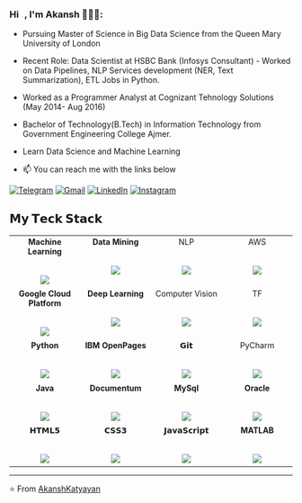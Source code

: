 

### Hi  <img src="https://raw.githubusercontent.com/parth-27/parth-27/master/Hi.gif" width="2px"> , I'm Akansh 👨🏻‍💻:

- Pursuing Master of Science in Big Data Science from the Queen Mary University of London
- Recent Role: Data Scientist at HSBC Bank (Infosys Consultant) - Worked on Data Pipelines, NLP Services development (NER, Text Summarization), ETL Jobs in Python.
- Worked as a Programmer Analyst at Cognizant Tehnology Solutions (May 2014- Aug 2016)
- Bachelor of Technology(B.Tech) in Information Technology from Government Engineering College Ajmer.
- Learn Data Science and Machine Learning

- :mailbox: You can reach me with the links below

[![Telegram](https://img.shields.io/badge/-TELEGRAM-2CA5E0?style=for-the-badge&logo=telegram&logoColor=white)](https://t.me/akanshkatyayan)
[![Gmail](https://img.shields.io/badge/-GMAIL-D14836?style=for-the-badge&logo=gmail&logoColor=white)](mailto:akanshkat@gmail.com)
[![LinkedIn](https://img.shields.io/badge/-LINKEDIN-0077B5?style=for-the-badge&logo=linkedin&logoColor=white)](https://www.linkedin.com/in/akanshkatyayan/)
[![Instagram](https://img.shields.io/badge/-INSTAGRAM-0077B5?style=for-the-badge&logo=Instagram&logoColor=white)](https://www.instagram.com/cosmosoncam/)


## 𝗠𝘆 𝗧𝗲𝗰𝗸 𝗦𝘁𝗮𝗰𝗸

<table>
  <tbody>
    <tr valign="top">
        <td width="25%" align="center">
        <span><strong>Machine Learning</strong>
        </span><br><br><br>
        <img height="64px" src="https://cdn2.iconfinder.com/data/icons/artificial-intelligence-137/64/ai-artificial_intelligence-learning_machine-brain-weak-1024.png">
      </td>
      <td width="25%" align="center">
        <span><strong>Data Mining</strong>
        </span><br><br><br>
        <img height="64px" src="https://cdn0.iconfinder.com/data/icons/big-data-1-1/128/Business-Intelligence-Identification-Extraction-Analysis-Data-1024.png">
      </td>
      <td width="25%" align="center">
        <span>NLP</span><br><br><br>
        <img height="64px" src="https://cdn3.iconfinder.com/data/icons/artificial-intelligence-125/62/natural-language-processing-linguistics-system-1024.png">
      </td>
      <td width="25%" align="center">
        <span>AWS</span><br><br><br>
        <img height="64px" src="https://worldvectorlogo.com/download/amazon-web-services-2.svg">
      </td>
    </tr>
    <tr valign="top">
        <td width="25%" align="center">
        <span><strong>Google Cloud Platform</strong>
        </span><br><br><br>
        <img height="64px" src="https://cdn2.iconfinder.com/data/icons/artificial-intelligence-137/64/ai-artificial_intelligence-learning_machine-brain-weak-1024.png">
      </td>
      <td width="25%" align="center">
        <span><strong>Deep Learning</strong>
        </span><br><br><br>
        <img height="64px" src="https://cdn0.iconfinder.com/data/icons/big-data-1-1/128/Business-Intelligence-Identification-Extraction-Analysis-Data-1024.png">
      </td>
      <td width="25%" align="center">
        <span>Computer Vision</span><br><br><br>
        <img height="64px" src="https://cdn3.iconfinder.com/data/icons/artificial-intelligence-125/62/natural-language-processing-linguistics-system-1024.png">
      </td>
      <td width="25%" align="center">
        <span>TF</span><br><br><br>
        <img height="64px" src="https://worldvectorlogo.com/download/amazon-web-services-2.svg">
      </td>
    </tr>
    <tr valign="top">
        <td width="25%" align="center">
        <span><strong>Python</strong>
        </span><br><br><br>
        <img height="64px" src="https://cdn4.iconfinder.com/data/icons/logos-and-brands/512/267_Python_logo-128.png">
      </td>
      <td width="25%" align="center">
        <span><strong>IBM OpenPages</strong>
        </span><br><br><br>
        <img height="64px" src="https://cdn.worldvectorlogo.com/logos/openpages.svg">
      </td>
      <td width="25%" align="center">
        <span>𝗚𝗶𝘁</span><br><br><br>
        <img height="64px" src="https://www.vectorlogo.zone/logos/github/github-ar21.svg">
      </td>
      <td width="25%" align="center">
        <span>PyCharm</span><br><br><br>
        <img height="64px" src="https://cdn.svgporn.com/logos/pycharm.svg">
      </td>
    </tr>
    <tr valign="top">
      <td width="25%" align="center">
        <span><strong>Java</strong></span><br><br><br>
        <img height="64px" src="https://www.vectorlogo.zone/logos/java/java-ar21.svg">
      </td>
      <td width="25%" align="center">
        <span><strong>Documentum</strong></span><br><br><br>
        <img height="64px" src="https://worldvectorlogo.com/download/documentum.svg">
      </td>
      <td width="25%" align="center">
        <span><strong>MySql</strong></span><br><br><br>
        <img height="64px" src="https://www.vectorlogo.zone/logos/mysql/mysql-ar21.svg">
      </td>
      <td width="25%" align="center">
        <span><strong>Oracle</strong></span><br><br><br>
        <img height="64px" src="https://www.vectorlogo.zone/util/preview.html?image=/logos/oracle/oracle-ar21.svg">
      </td>
    </tr>
    <tr valign="top">
      <td width="25%" align="center">
        <span>𝗛𝗧𝗠𝗟𝟱</span><br><br><br>
        <img height="64px" src="https://cdn.svgporn.com/logos/html-5.svg">
      </td>
      <td width="25%" align="center">
        <span>𝗖𝗦𝗦𝟯</span><br><br><br>
        <img height="64px" src="https://cdn.svgporn.com/logos/css-3.svg">
      </td>
      <td width="25%" align="center">
        <span>𝗝𝗮𝘃𝗮𝗦𝗰𝗿𝗶𝗽𝘁</span><br><br><br>
        <img height="64px" src="https://cdn.svgporn.com/logos/javascript.svg">
      </td>
      <td width="25%" align="center">
        <span><strong>MATLAB</strong>
        </span><br><br><br>
        <img height="64px" src="matlab-seeklogo.com.svg">
      </td>
    </tr>
    
  </tbody>
</table>
<hr>


⭐️ From [AkanshKatyayan](https://github.com/akanshkatyayan)
